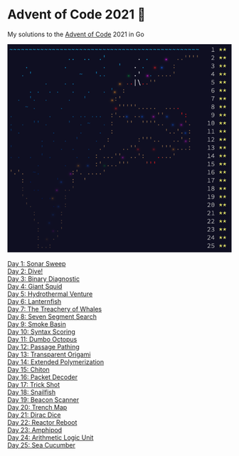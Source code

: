 # Advent of Code 2021 🎄

My solutions to the [Advent of Code](http://adventofcode.com/) 2021 in Go

<img src="https://github.com/dellink/advent-of-code/blob/master/img.png" alt="Advent of Code 2021"/>

[Day 1: Sonar Sweep](https://github.com/dellink/advent-of-code/tree/main/day-01)\
[Day 2: Dive!](https://github.com/dellink/advent-of-code/tree/main/day-02)\
[Day 3: Binary Diagnostic](https://github.com/dellink/advent-of-code/tree/main/day-03)\
[Day 4: Giant Squid](https://github.com/dellink/advent-of-code/tree/main/day-04)\
[Day 5: Hydrothermal Venture](https://github.com/dellink/advent-of-code/tree/main/day-05)\
[Day 6: Lanternfish](https://github.com/dellink/advent-of-code/tree/main/day-06)\
[Day 7: The Treachery of Whales](https://github.com/dellink/advent-of-code/tree/main/day-07)\
[Day 8: Seven Segment Search](https://github.com/dellink/advent-of-code/tree/main/day-08)\
[Day 9: Smoke Basin](https://github.com/dellink/advent-of-code/tree/main/day-09)\
[Day 10: Syntax Scoring](https://github.com/dellink/advent-of-code/tree/main/day-10)\
[Day 11: Dumbo Octopus](https://github.com/dellink/advent-of-code/tree/main/day-11)\
[Day 12: Passage Pathing](https://github.com/dellink/advent-of-code/tree/main/day-12)\
[Day 13: Transparent Origami](https://github.com/dellink/advent-of-code/tree/main/day-13)\
[Day 14: Extended Polymerization](https://github.com/dellink/advent-of-code/tree/main/day-14)\
[Day 15: Chiton](https://github.com/dellink/advent-of-code/tree/main/day-15)\
[Day 16: Packet Decoder](https://github.com/dellink/advent-of-code/tree/main/day-16)\
[Day 17: Trick Shot](https://github.com/dellink/advent-of-code/tree/main/day-17)\
[Day 18: Snailfish](https://github.com/dellink/advent-of-code/tree/main/day-18)\
[Day 19: Beacon Scanner](https://github.com/dellink/advent-of-code/tree/main/day-19)\
[Day 20: Trench Map](https://github.com/dellink/advent-of-code/tree/main/day-20)\
[Day 21: Dirac Dice](https://github.com/dellink/advent-of-code/tree/main/day-21)\
[Day 22: Reactor Reboot](https://github.com/dellink/advent-of-code/tree/main/day-22)\
[Day 23: Amphipod](https://github.com/dellink/advent-of-code/tree/main/day-23)\
[Day 24: Arithmetic Logic Unit](https://github.com/dellink/advent-of-code/tree/main/day-24)\
[Day 25: Sea Cucumber](https://github.com/dellink/advent-of-code/tree/main/day-25)